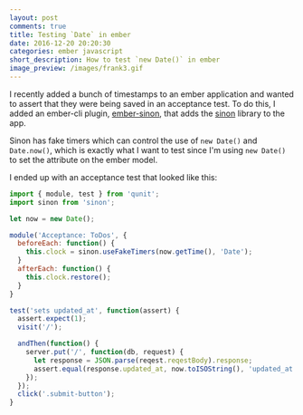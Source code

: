 ```yaml
---
layout: post
comments: true
title: Testing `Date` in ember
date: 2016-12-20 20:20:30
categories: ember javascript
short_description: How to test `new Date()` in ember
image_preview: /images/frank3.gif
---
```


I recently added a bunch of timestamps to an ember application and wanted to assert that they were being saved
in an acceptance test.  To do this, I added an ember-cli plugin,
[ember-sinon](https://github.com/csantero/ember-sinon), that adds the
[sinon](http://sinonjs.org/docs/) library to the app.

Sinon has fake timers which can control the use of `new Date()` and `Date.now()`, which is exactly what I want
to test since I'm using `new Date()` to set the attribute on the ember model.

I ended up with an acceptance test that looked like this:

```javascript
import { module, test } from 'qunit';
import sinon from 'sinon';

let now = new Date();

module('Acceptance: ToDos', {
  beforeEach: function() {
    this.clock = sinon.useFakeTimers(now.getTime(), 'Date');
  }
  afterEach: function() {
    this.clock.restore();
  }
}

test('sets updated_at', function(assert) {
  assert.expect(1);
  visit('/');

  andThen(function() {
    server.put('/', function(db, request) {
      let response = JSON.parse(reqest.reqestBody).response;
      assert.equal(response.updated_at, now.toISOString(), 'updated_at is set correctly');
    });
  });
  click('.submit-button');
}
```
